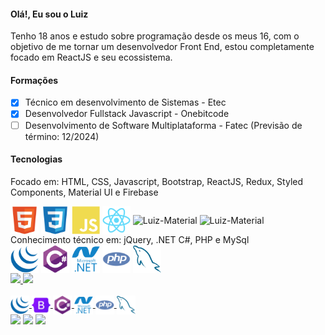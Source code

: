 #### Olá!, Eu sou o Luiz
Tenho 18 anos e estudo sobre programação desde os meus 16, com o objetivo de me tornar um desenvolvedor Front End, estou completamente focado em ReactJS e seu ecossistema.

#### Formações
- [x] Técnico em desenvolvimento de Sistemas - Etec
- [x] Desenvolvedor Fullstack Javascript - Onebitcode
- [ ] Desenvolvimento de Software Multiplataforma - Fatec (Previsão de término: 12/2024)
     
#### Tecnologias

Focado em: HTML, CSS, Javascript, Bootstrap, ReactJS, Redux, Styled Components, Material UI e Firebase
<div style="display: inline_block">
  <img align="center" alt="Luiz-HTML" height="45" src="https://raw.githubusercontent.com/devicons/devicon/master/icons/html5/html5-original.svg">
  <img align="center" alt="Luiz-CSS" height="45" src="https://raw.githubusercontent.com/devicons/devicon/master/icons/css3/css3-original.svg">
  <img align="center" alt="Luiz-Js" height="45" src="https://raw.githubusercontent.com/devicons/devicon/master/icons/javascript/javascript-plain.svg">
  <img align="center" alt="Luiz-React" height="45" src="https://raw.githubusercontent.com/devicons/devicon/master/icons/react/react-original.svg">
  <img align="center" alt="Luiz-Material" height="45" src="https://cdn.jsdelivr.net/gh/devicons/devicon/icons/materialui/materialui-original.svg" />
  <img align="center" alt="Luiz-Material" height="45" src="https://cdn.jsdelivr.net/gh/devicons/devicon/icons/firebase/firebase-plain.svg" />
</div>
Conhecimento técnico em: jQuery, .NET C#, PHP e MySql
  <div style="display: inline_block">
  <img align="center" alt="Luiz-Js" height="45" src="https://raw.githubusercontent.com/devicons/devicon/master/icons/jquery/jquery-plain.svg">
  <img align="center" alt="Luiz-C#" height="45" src="https://raw.githubusercontent.com/devicons/devicon/master/icons/csharp/csharp-original.svg">
  <img align="center" alt="Luiz-.NET" height="45" src="https://raw.githubusercontent.com/devicons/devicon/master/icons/dot-net/dot-net-plain-wordmark.svg">
  <img align="center" alt="Luiz-php" height="45" src="https://raw.githubusercontent.com/devicons/devicon/master/icons/php/php-plain.svg">
  <img align="center" alt="Luiz-mysql" height="45" src="https://raw.githubusercontent.com/devicons/devicon/master/icons/mysql/mysql-plain.svg">
</div>
<div align="left">
  <a href="https://github.com/luizlopes12">
  <img height="180em" src="https://github-readme-stats.vercel.app/api?username=luizlopes12&show_icons=true&theme=dracula&include_all_commits=true&count_private=true"/>
  <img height="180em" src="https://github-readme-stats.vercel.app/api/top-langs/?username=luizlopes12&layout=compact&langs_count=7&theme=dracula"/>
</div>
  <div style="display: inline_block"><br>
  <img align="center" alt="Luiz-Js" height="30" src="https://raw.githubusercontent.com/devicons/devicon/master/icons/jquery/jquery-plain.svg">
  <img align="center" alt="Luiz-boostrap" height="30" src="https://raw.githubusercontent.com/devicons/devicon/master/icons/bootstrap/bootstrap-original.svg">
  <img align="center" alt="Luiz-C#" height="30" src="https://raw.githubusercontent.com/devicons/devicon/master/icons/csharp/csharp-original.svg">
  <img align="center" alt="Luiz-.NET" height="30" src="https://raw.githubusercontent.com/devicons/devicon/master/icons/dot-net/dot-net-plain-wordmark.svg">
  <img align="center" alt="Luiz-php" height="30" src="https://raw.githubusercontent.com/devicons/devicon/master/icons/php/php-plain.svg">
  <img align="center" alt="Luiz-mysql" height="30" src="https://raw.githubusercontent.com/devicons/devicon/master/icons/mysql/mysql-plain.svg">


</div>
   
<div> 
  <a href="https://www.instagram.com/confuzzo/" target="_blank"><img src="https://img.shields.io/badge/-Instagram-%23E4405F?style=for-the-badge&logo=instagram&logoColor=white" target="_blank"></a> 
  <a href="https://www.linkedin.com/in/luiz-lopes-30b512218/" target="_blank"><img src="https://img.shields.io/badge/-LinkedIn-%230077B5?style=for-the-badge&logo=linkedin&logoColor=white" target="_blank"></a> 
  <a href="https://twitter.com/Luizlopes24" target="_blank"><img src="https://img.shields.io/badge/-Twitter-%230077B5?style=for-the-badge&logo=twitter&logoColor=white" target="_blank"></a> 
  
</div>
